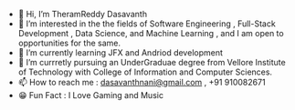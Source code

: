 - 👋 Hi, I’m TheramReddy Dasavanth
- 👀 I’m interested in the the fields of Software Engineering , Full-Stack Development , Data Science, and Machine Learning , and I am open to opportunities for the same.
- 🌱 I’m currently learning JFX and Andriod development
- 💞️ I’m currretly pursuing an UnderGraduae degree from Vellore Institute of Technology with College of Information and Computer Sciences.
- 📫 How to reach me : dasavanthnani@gmail.com , +91 910082671
- 😁 Fun Fact : I Love Gaming and Music

<!---
TheramReddy/TheramReddy is a ✨ special ✨ repository because its `README.md` (this file) appears on your GitHub profile.
You can click the Preview link to take a look at your changes.
--->
